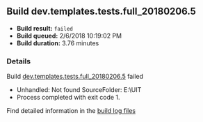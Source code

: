 ## Build dev.templates.tests.full_20180206.5
- **Build result:** `failed`
- **Build queued:** 2/6/2018 10:19:02 PM
- **Build duration:** 3.76 minutes
### Details
Build [dev.templates.tests.full_20180206.5](https://winappstudio.visualstudio.com/web/build.aspx?pcguid=a4ef43be-68ce-4195-a619-079b4d9834c2&builduri=vstfs%3a%2f%2f%2fBuild%2fBuild%2f24899) failed

+ Unhandled: Not found SourceFolder: E:\UIT
+ Process completed with exit code 1.

Find detailed information in the [build log files](https://uwpctdiags.blob.core.windows.net/buildlogs/dev.templates.tests.full_20180206.5_logs.zip)
